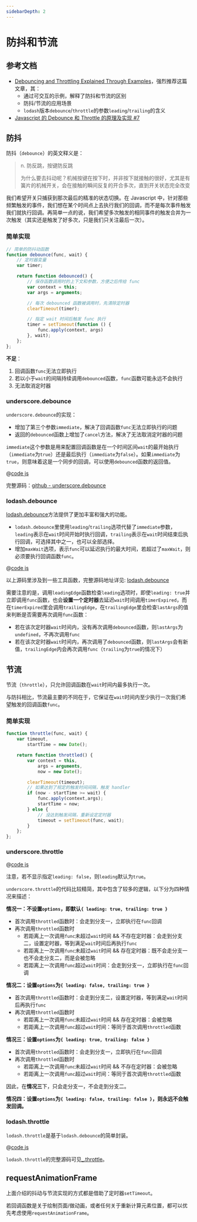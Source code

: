```yaml
---
sidebarDepth: 2
---
```


# 防抖和节流

## 参考文档

- [Debouncing and Throttling Explained Through Examples](https://css-tricks.com/debouncing-throttling-explained-examples/)，强烈推荐这篇文章，其：
  - 通过可交互的示例，解释了防抖和节流的区别
  - 防抖/节流的应用场景
  - `lodash`版本`debounce`/`throttle`的参数`leading`/`trailing`的含义
- [Javascript 的 Debounce 和 Throttle 的原理及实现 #7](https://github.com/lishengzxc/bblog/issues/7)

## 防抖

防抖（`debounce`）的英文释义是：

> n. 防反跳，按键防反跳
>
> 为什么要去抖动呢？机械按键在按下时，并非按下就接触的很好，尤其是有簧片的机械开关，会在接触的瞬间反复的开合多次，直到开关状态完全改变

我们希望开关只捕获到那次最后的精准的状态切换。在 Javascript 中，针对那些频繁触发的事件，我们想在某个时间点上去执行我们的回调，而不是每次事件触发我们就执行回调。再简单一点的说，我们希望多次触发的相同事件的触发合并为一次触发（其实还是触发了好多次，只是我们只关注最后一次）。

### 简单实现

```js
// 简单的防抖动函数
function debounce(func, wait) {
    // 定时器变量
    var timer;

    return function debounced() {
        // 保存函数调用时的上下文和参数，方便之后传给 func
        var context = this;
        var args = arguments;

        // 每次 debounced 函数被调用时，先清除定时器
        clearTimeout(timer);

        // 指定 wait 时间后触发 func 执行
        timer = setTimeout(function () {
            func.apply(context, args)
        }, wait);
    };
};
```

**不足**：

1. 回调函数`func`无法立即执行
2. 若以小于`wait`的间隔持续调用`debounced`函数，`func`函数可能永远不会执行
3. 无法取消定时器

### underscore.debounce

`underscore.debounce`的实现：

- 增加了第三个参数`immediate`，解决了回调函数`func`无法立即执行的问题
- 返回的`debounced`函数上增加了`cancel`方法，解决了无法取消定时器的问题

`immediate`这个参数是用来配置回调函数是在一个时间区间`wait`的最开始执行（`immediate`为`true`）还是最后执行（`immediate`为`false`）。如果`immediate`为`true`，则意味着这是一个同步的回调，可以使用`debounced`函数的返回值。

@[code js](./underscore-debounce.js)

完整源码：[github - underscore.debounce](https://github.com/jashkenas/underscore/blob/master/modules/debounce.js)

### lodash.debounce

[lodash.debounce](https://lodash.com/docs/4.17.15#debounce)方法提供了更加丰富和强大的功能。

- `lodash.debounce`里使用`leading`/`trailing`选项代替了`immediate`参数，`leading`表示在`wait`时间开始时执行回调，`trailing`表示在`wait`时间结束后执行回调，可选择其中之一，也可以全部选择。
- 增加`maxWait`选项，表示`func`可以延迟执行的最大时间，若超过了`maxWait`，则必须要执行回调函数`func`。

@[code js](./lodash-debounce.js)

以上源码里涉及到一些工具函数，完整源码地址详见: [lodash.debounce](https://github.com/lodash/lodash/blob/4.17.15/lodash.js#L10304)

需要注意的是，调用`leadingEdge`函数检查`leading`选项时，即使`leading: true`并立即调用`func`函数，也会**设置一个定时器**去延迟`wait`时间调用`timerExpired`，而在`timerExpired`里会调用`trailingEdge`，在`trailingEdge`里会检查`lastArgs`的值来判断是否需要再次调用`func`函数：

- 若在该次定时器`wait`时间内，没有再次调用`debounced`函数，则`lastArgs`为`undefined`，不再次调用`func`
- 若在该次定时器`wait`时间内，再次调用了`debounced`函数，则`lastArgs`会有新值，`trailingEdge`内会再次调用`func`（`trailing`为`true`的情况下）

## 节流

节流（`throttle`），只允许回调函数在`wait`时间内最多执行一次。

与防抖相比，节流最主要的不同在于，它保证在`wait`时间内至少执行一次我们希望触发的回调函数`func`。

### 简单实现

```js
function throttle(func, wait) {
    var timeout,
        startTime = new Date();

    return function throttled() {
        var context = this,
            args = arguments,
            now = new Date();

        clearTimeout(timeout);
        // 如果达到了规定的触发时间间隔，触发 handler
        if (now - startTime >= wait) {
            func.apply(context,args);
            startTime = now;
        } else {
            // 没达到触发间隔，重新设定定时器
            timeout = setTimeout(func, wait);
        }
    };
};
```

### underscore.throttle

@[code js](./underscore-throttle.js)

注意，若不显示指定`leading: false`，则`leading`默认为`true`。

`underscore.throttle`的代码比较精简，其中包含了较多的逻辑，以下分为四种情况来描述：

**情况一：不设置`options`，即默认`{ leading: true, trailing: true }`**

- 首次调用`throttled`函数时：会走到分支一，立即执行在`func`回调
- 再次调用`throttled`函数时
  - 若距离上一次调用`func`未超过`wait`时间 && 不存在定时器：会走到分支二，设置定时器，等到满足`wait`时间后再执行`func`
  - 若距离上一次调用`func`未超过`wait`时间 && 存在定时器：既不会走分支一也不会走分支二，而是会被忽略
  - 若距离上一次调用`func`超过`wait`时间：会走到分支一，立即执行在`func`回调

**情况二：设置`options`为`{ leading: false, trailing: true }`**

- 首次调用`throttled`函数时：会走到分支二，设置定时器，等到满足`wait`时间后再执行`func`
- 再次调用`throttled`函数时
  - 若距离上一次调用`func`未超过`wait`时间 && 存在定时器：会被忽略
  - 若距离上一次调用`func`超过`wait`时间：等同于首次调用`throttled`函数

**情况三：设置`options`为`{ leading: true, trailing: false }`**

- 首次调用`throttled`函数时：会走到分支一，立即执行在`func`回调
- 再次调用`throttled`函数时
  - 若距离上一次调用`func`未超过`wait`时间 && 不存在定时器：会被忽略
  - 若距离上一次调用`func`超过`wait`时间：等同于首次调用`throttled`函数

因此，在**情况三**下，只会走分支一，不会走到分支二。

**情况四：设置`options`为`{ leading: false, trailing: false }`，则永远不会触发回调。**

### lodash.throttle

`lodash.throttle`是基于`lodash.debounce`的简单封装。

@[code js](./lodash-throttle.js)

`lodash.throttle`的完整源码可见[_.throttle](https://github.com/lodash/lodash/blob/4.17.15/lodash.js#L10897)。

## requestAnimationFrame

上面介绍的抖动与节流实现的方式都是借助了定时器`setTimeout`。

若回调函数是关于绘制页面/做动画，或者任何关于重新计算元素位置，都可以优先考虑使用`requestAnimationFrame`。
